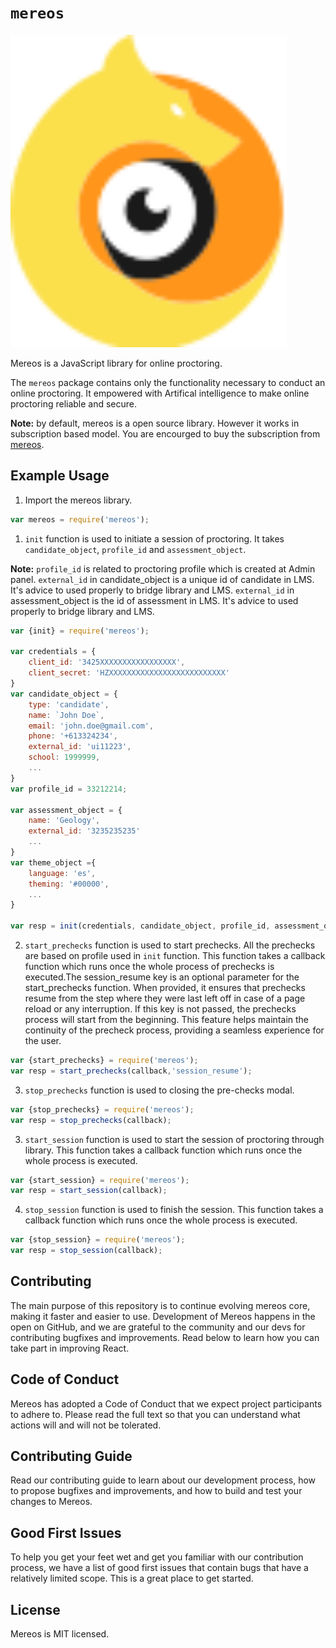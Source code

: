 # `mereos`

<img src="logo.svg" alt="mereos" height="500"/>

Mereos is a JavaScript library for online proctoring.

The `mereos` package contains only the functionality necessary to conduct an online proctoring. It empowered with Artifical intelligence to make online proctoring reliable and secure.

**Note:** by default, mereos is a open source library. However it works in subscription based model. You are encourged to buy the subscription from [mereos](https://mereos.eu). 

## Example Usage

1. Import the mereos library.

```js
var mereos = require('mereos');
```

1. `init` function is used to initiate a session of proctoring. It takes `candidate_object`, `profile_id` and `assessment_object`.

**Note:** 
`profile_id` is related to proctoring profile which is created at Admin panel.
`external_id` in candidate_object is a unique id of candidate in LMS. It's advice to used properly to bridge library and LMS. 
`external_id` in assessment_object is the id of assessment in LMS. It's advice to used properly to bridge library and LMS. 

```js
var {init} = require('mereos');

var credentials = {
    client_id: '3425XXXXXXXXXXXXXXXXX',
	client_secret: 'HZXXXXXXXXXXXXXXXXXXXXXXXXXX'
}
var candidate_object = {
    type: 'candidate',
    name: `John Doe`,
    email: 'john.doe@gmail.com',
    phone: '+613324234',
    external_id: 'ui11223',
    school: 1999999,
    ...
}
var profile_id = 33212214;

var assessment_object = {
    name: 'Geology',
    external_id: '3235235235' 
    ...
}
var theme_object ={
    language: 'es',
    theming: '#00000',
    ...
}

var resp = init(credentials, candidate_object, profile_id, assessment_object, theme_object);
```

2. `start_prechecks` function is used to start prechecks. All the prechecks are based on profile used in `init` function. This function takes a callback function which runs once the whole process of prechecks is executed.The session_resume key is an optional parameter for the start_prechecks function. When provided, it ensures that prechecks resume from the step where they were last left off in case of a page reload or any interruption. If this key is not passed, the prechecks process will start from the beginning. This feature helps maintain the continuity of the precheck process, providing a seamless experience for the user.

```js
var {start_prechecks} = require('mereos');
var resp = start_prechecks(callback,'session_resume');
```

3. `stop_prechecks` function is used to closing the pre-checks modal.
```js
var {stop_prechecks} = require('mereos');
var resp = stop_prechecks(callback);
```

3. `start_session` function is used to start the session of proctoring through library. This function takes a callback function which runs once the whole process is executed.

```js
var {start_session} = require('mereos');
var resp = start_session(callback);
```

4. `stop_session` function is used to finish the session. This function takes a callback function which runs once the whole process is executed.

```js
var {stop_session} = require('mereos');
var resp = stop_session(callback);
```

## Contributing
The main purpose of this repository is to continue evolving mereos core, making it faster and easier to use. Development of Mereos happens in the open on GitHub, and we are grateful to the community and our devs for contributing bugfixes and improvements. Read below to learn how you can take part in improving React.

## Code of Conduct
Mereos has adopted a Code of Conduct that we expect project participants to adhere to. Please read the full text so that you can understand what actions will and will not be tolerated.

## Contributing Guide
Read our contributing guide to learn about our development process, how to propose bugfixes and improvements, and how to build and test your changes to Mereos.

## Good First Issues
To help you get your feet wet and get you familiar with our contribution process, we have a list of good first issues that contain bugs that have a relatively limited scope. This is a great place to get started.

## License
Mereos is MIT licensed.
